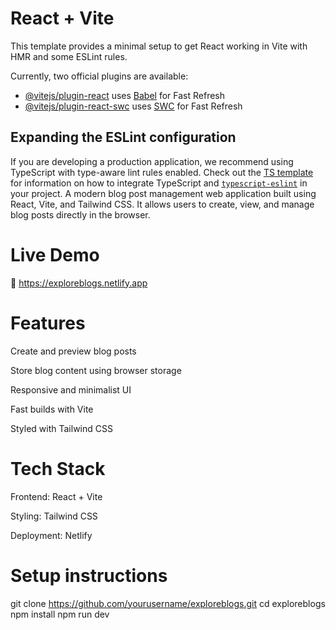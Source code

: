# React + Vite

This template provides a minimal setup to get React working in Vite with HMR and some ESLint rules.

Currently, two official plugins are available:

- [@vitejs/plugin-react](https://github.com/vitejs/vite-plugin-react/blob/main/packages/plugin-react) uses [Babel](https://babeljs.io/) for Fast Refresh
- [@vitejs/plugin-react-swc](https://github.com/vitejs/vite-plugin-react/blob/main/packages/plugin-react-swc) uses [SWC](https://swc.rs/) for Fast Refresh

## Expanding the ESLint configuration

If you are developing a production application, we recommend using TypeScript with type-aware lint rules enabled. Check out the [TS template](https://github.com/vitejs/vite/tree/main/packages/create-vite/template-react-ts) for information on how to integrate TypeScript and [`typescript-eslint`](https://typescript-eslint.io) in your project.
A modern blog post management web application built using React, Vite, and Tailwind CSS. It allows users to create, view, and manage blog posts directly in the browser.

# Live Demo
🔗 https://exploreblogs.netlify.app

# Features
Create and preview blog posts

Store blog content using browser storage

Responsive and minimalist UI

Fast builds with Vite

Styled with Tailwind CSS

# Tech Stack
Frontend: React + Vite

Styling: Tailwind CSS

Deployment: Netlify
# Setup instructions
git clone https://github.com/yourusername/exploreblogs.git
cd exploreblogs
npm install
npm run dev
